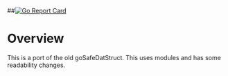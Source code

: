 ##[![Go Report Card](https://goreportcard.com/badge/github.com/koepkeca/csd)](https://goreportcard.com/report/github.com/koepkeca/csd)

# Overview

This is a port of the old goSafeDatStruct. 
This uses modules and has some readability changes.


